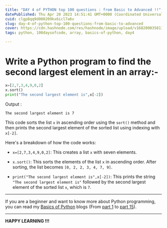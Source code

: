 ```yaml
---
title: "DAY 4 of PYTHON top 100 questions : from Basic to Advanced !!"
datePublished: Thu Apr 20 2023 14:51:41 GMT+0000 (Coordinated Universal Time)
cuid: clgp8qq9d000209kx6icl7a6v
slug: day-4-of-python-top-100-questions-from-basic-to-advanced
cover: https://cdn.hashnode.com/res/hashnode/image/upload/v1682000358119/aca2b9b3-cceb-4bdb-8f0a-242a46922f9f.png
tags: python, 100daysofcode, array, basics-of-python, day4

---
```


# Write a Python program to find the second largest element in an array:-

```python
x=[2,7,3,4,9,0,2]
x.sort()
print("The second largest element is",x[-2])
```

Output :

```plaintext
The second largest element is 7
```

This code sorts the list `x` in ascending order using the `sort()` method and then prints the second largest element of the sorted list using indexing with `x[-2]`.

Here's a breakdown of how the code works:

* `x=[2,7,3,4,9,0,2]`: This creates a list `x` with seven elements.
    
* `x.sort()`: This sorts the elements of the list `x` in ascending order. After sorting, the list becomes `[0, 2, 2, 3, 4, 7, 9]`.
    
* `print("The second largest element is",x[-2])`: This prints the string `"The second largest element is"` followed by the second largest element of the sorted list `x`, which is `7`.
    

---

If you are a beginner and want to know more about Python programming, you can read my [Basics of Python](https://hashnode.com/post/cleuwavnj008gurnv4fc650hh) blogs (From [part 1](https://hashnode.com/post/cleuwavnj008gurnv4fc650hh) to [part 15](https://hashnode.com/post/clff4058101hng5nvefv85yzt)).

---

**HAPPY LEARNING !!!**